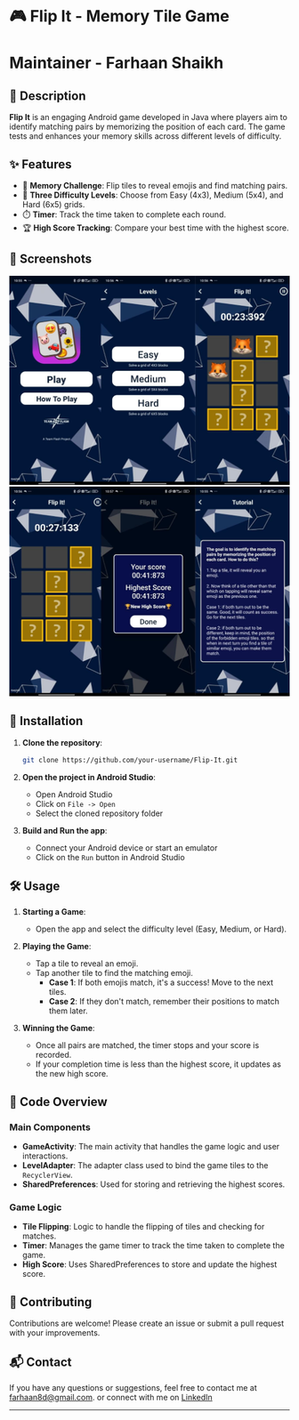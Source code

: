 # 🎮 Flip It - Memory Tile Game

# Maintainer - Farhaan Shaikh

## 📖 Description

**Flip It** is an engaging Android game developed in Java where players aim to identify matching pairs by memorizing the position of each card. The game tests and enhances your memory skills across different levels of difficulty. 

## ✨ Features

- 🧠 **Memory Challenge**: Flip tiles to reveal emojis and find matching pairs.
- 🎯 **Three Difficulty Levels**: Choose from Easy (4x3), Medium (5x4), and Hard (6x5) grids.
- ⏱️ **Timer**: Track the time taken to complete each round.
- 🏆 **High Score Tracking**: Compare your best time with the highest score.

## 📸 Screenshots

<!-- Add screenshots of your app here. Example: -->
![Screenshot1](screenshots/screenshot1.jpeg)
![Screenshot2](screenshots/screenshot2.jpeg)

## 🚀 Installation

1. **Clone the repository**:
    ```bash
    git clone https://github.com/your-username/Flip-It.git
    ```
2. **Open the project in Android Studio**:
    - Open Android Studio
    - Click on `File -> Open`
    - Select the cloned repository folder

3. **Build and Run the app**:
    - Connect your Android device or start an emulator
    - Click on the `Run` button in Android Studio

## 🛠️ Usage

1. **Starting a Game**:
    - Open the app and select the difficulty level (Easy, Medium, or Hard).

2. **Playing the Game**:
    - Tap a tile to reveal an emoji.
    - Tap another tile to find the matching emoji.
      - **Case 1**: If both emojis match, it's a success! Move to the next tiles.
      - **Case 2**: If they don't match, remember their positions to match them later.

3. **Winning the Game**:
    - Once all pairs are matched, the timer stops and your score is recorded.
    - If your completion time is less than the highest score, it updates as the new high score.

## 🧩 Code Overview

### Main Components

- **GameActivity**: The main activity that handles the game logic and user interactions.
- **LevelAdapter**: The adapter class used to bind the game tiles to the `RecyclerView`.
- **SharedPreferences**: Used for storing and retrieving the highest scores.

### Game Logic

- **Tile Flipping**: Logic to handle the flipping of tiles and checking for matches.
- **Timer**: Manages the game timer to track the time taken to complete the game.
- **High Score**: Uses SharedPreferences to store and update the highest score.

## 🤝 Contributing

Contributions are welcome! Please create an issue or submit a pull request with your improvements.

## 📬 Contact

If you have any questions or suggestions, feel free to contact me at [farhaan8d@gmail.com](mailto:farhaan8d@gmail.com).
or connect with me on [LinkedIn](https://www.linkedin.com/in/farhaan-shaikh-422301252/)

---
